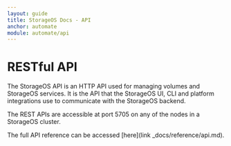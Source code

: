 ```yaml
---
layout: guide
title: StorageOS Docs - API
anchor: automate
module: automate/api
---
```


# RESTful API

The StorageOS API is an HTTP API used for managing volumes and StorageOS services. It is the API that the StorageOS UI, CLI and platform integrations use to communicate with the StorageOS backend.

The REST APIs are accessible at port 5705 on any of the nodes in a StorageOS cluster.

The full API reference can be accessed [here](link _docs/reference/api.md).
